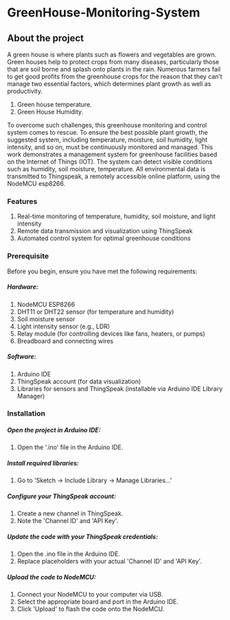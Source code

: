 # GreenHouse-Monitoring-System
## About the project
A green house is where plants such as flowers and vegetables are grown. Green houses help to protect crops from many diseases, particularly those that are soil borne and splash onto plants in the rain. Numerous farmers fail to get good profits from the greenhouse crops for the reason that they can’t manage two essential factors, which determines plant growth as well as productivity. 
  1) Green house temperature.
  2) Green House Humidity.

To overcome such challenges, this greenhouse monitoring and control system comes to rescue.
To ensure the best possible plant growth, the suggested system, including temperature, moisture, soil humidity, light intensity, and so on, must be continuously monitored and managed. This work demonstrates a management system for greenhouse facilities based on the Internet of Things (IOT). The system can detect visible conditions such as humidity, soil moisture, temperature. All environmental data is transmitted to Thingspeak, a remotely accessible online platform, using the NodeMCU esp8266.

### Features
  1) Real-time monitoring of temperature, humidity, soil moisture, and light intensity
  2) Remote data transmission and visualization using ThingSpeak
  3) Automated control system for optimal greenhouse conditions

### Prerequisite
Before you begin, ensure you have met the following requirements:
##### Hardware:
  1) NodeMCU ESP8266
  2) DHT11 or DHT22 sensor (for temperature and humidity)
  3) Soil moisture sensor
  4) Light intensity sensor (e.g., LDR)
  5) Relay module (for controlling devices like fans, heaters, or pumps)
  6) Breadboard and connecting wires
##### Software:
  1) Arduino IDE
  2) ThingSpeak account (for data visualization)
  3) Libraries for sensors and ThingSpeak (installable via Arduino IDE Library Manager)

### Installation
##### Open the project in Arduino IDE:
  1) Open the '.ino' file in the Arduino IDE.
##### Install required libraries:
  1) Go to 'Sketch -> Include Library -> Manage Libraries...'
##### Configure your ThingSpeak account:
  1) Create a new channel in ThingSpeak.
  2) Note the 'Channel ID' and 'API Key'.
##### Update the code with your ThingSpeak credentials:
  1) Open the .ino file in the Arduino IDE.
  2) Replace placeholders with your actual 'Channel ID' and 'API Key'.
##### Upload the code to NodeMCU:
  1) Connect your NodeMCU to your computer via USB.
  2) Select the appropriate board and port in the Arduino IDE.
  3) Click 'Upload' to flash the code onto the NodeMCU.
